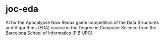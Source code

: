 # joc-eda

AI for the Apocalypse Now Redux game competition of the Data Structures and Algorithms (EDA) course in the Degree in Computer Science from the Barcelona School of Informatics (FIB UPC)
